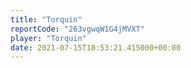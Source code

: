 ```yaml
---
title: "Torquin"
reportCode: "263vgwqW1G4jMVXT"
player: "Torquin"
date: 2021-07-15T18:53:21.415000+00:00
---
```

